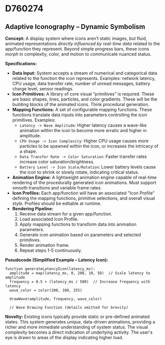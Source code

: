 # D760274

## Adaptive Iconography – Dynamic Symbolism

**Concept:** A display system where icons aren’t static images, but fluid, animated representations *directly influenced by real-time data* related to the app/function they represent. Beyond simple progress bars, these icons *morph* in complexity, color, and motion to communicate nuanced status.

**Specifications:**

*   **Data Input:** System accepts a stream of numerical and categorical data related to the function the icon represents. Examples: network latency, CPU usage, data transfer rate, number of unread messages, battery charge level, sensor readings.
*   **Icon Primitives:** A library of core visual “primitives” is required. These are basic shapes, lines, particles, and color gradients. These will be the building blocks of the animated icons. Think procedural generation.
*   **Mapping Functions:**  A set of configurable mapping functions. These functions translate data inputs into parameters controlling the icon primitives. Examples:
    *   `Latency -> Wave Amplitude`: Higher latency causes a wave-like animation within the icon to become more erratic and higher in amplitude.
    *   `CPU Usage -> Icon Complexity`: Higher CPU usage causes more particles to be spawned within the icon, or increases the intricacy of a shape.
    *   `Data Transfer Rate -> Color Saturation`:  Faster transfer rates increase color saturation/brightness.
    *   `Battery Level -> Icon Scale/Rotation`: Lower battery levels cause the icon to shrink or slowly rotate, indicating critical status.
*   **Animation Engine:**  A lightweight animation engine capable of real-time rendering of the procedurally generated icon animations.  Must support smooth transitions and variable frame rates.
*   **Icon Profiles:**  Each app/function will have an associated "Icon Profile" defining the mapping functions, primitive selections, and overall visual style.  Profiles should be editable at runtime.
*   **Rendering Pipeline:**
    1.  Receive data stream for a given app/function.
    2.  Load associated Icon Profile.
    3.  Apply mapping functions to transform data into animation parameters.
    4.  Generate icon animation based on parameters and selected primitives.
    5.  Render animation frame.
    6.  Repeat steps 1-5 continuously.

**Pseudocode (Simplified Example – Latency Icon):**

```
function generateLatencyIcon(latency_ms):
  amplitude = map(latency_ms, 0, 200, 10, 50)  // Scale latency to amplitude
  frequency = 0.5 + (latency_ms / 500)  // Increase frequency with latency
  wave_color = color(100, 100, 255)
  
  drawWave(amplitude, frequency, wave_color)
  
  // Wave Drawing Function (details omitted for brevity)
```

**Novelty:**  Existing icons typically provide static or pre-defined animated states. This system generates *unique*, data-driven animations, providing a richer and more immediate understanding of system status. The visual complexity becomes a direct indication of underlying activity. The user's eye is drawn to areas of the display indicating higher load.